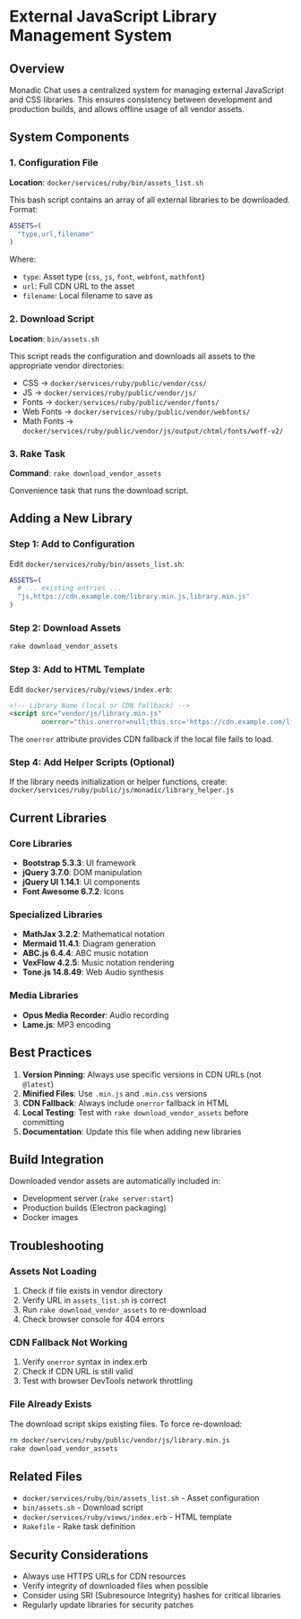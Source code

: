 # External JavaScript Library Management System

## Overview
Monadic Chat uses a centralized system for managing external JavaScript and CSS libraries. This ensures consistency between development and production builds, and allows offline usage of all vendor assets.

## System Components

### 1. Configuration File
**Location**: `docker/services/ruby/bin/assets_list.sh`

This bash script contains an array of all external libraries to be downloaded. Format:
```bash
ASSETS=(
  "type,url,filename"
)
```

Where:
- `type`: Asset type (`css`, `js`, `font`, `webfont`, `mathfont`)
- `url`: Full CDN URL to the asset
- `filename`: Local filename to save as

### 2. Download Script
**Location**: `bin/assets.sh`

This script reads the configuration and downloads all assets to the appropriate vendor directories:
- CSS → `docker/services/ruby/public/vendor/css/`
- JS → `docker/services/ruby/public/vendor/js/`
- Fonts → `docker/services/ruby/public/vendor/fonts/`
- Web Fonts → `docker/services/ruby/public/vendor/webfonts/`
- Math Fonts → `docker/services/ruby/public/vendor/js/output/chtml/fonts/woff-v2/`

### 3. Rake Task
**Command**: `rake download_vendor_assets`

Convenience task that runs the download script.

## Adding a New Library

### Step 1: Add to Configuration
Edit `docker/services/ruby/bin/assets_list.sh`:

```bash
ASSETS=(
  # ... existing entries ...
  "js,https://cdn.example.com/library.min.js,library.min.js"
)
```

### Step 2: Download Assets
```bash
rake download_vendor_assets
```

### Step 3: Add to HTML Template
Edit `docker/services/ruby/views/index.erb`:

```html
<!-- Library Name (local or CDN fallback) -->
<script src="vendor/js/library.min.js" 
        onerror="this.onerror=null;this.src='https://cdn.example.com/library.min.js';"></script>
```

The `onerror` attribute provides CDN fallback if the local file fails to load.

### Step 4: Add Helper Scripts (Optional)
If the library needs initialization or helper functions, create:
`docker/services/ruby/public/js/monadic/library_helper.js`

## Current Libraries

### Core Libraries
- **Bootstrap 5.3.3**: UI framework
- **jQuery 3.7.0**: DOM manipulation
- **jQuery UI 1.14.1**: UI components
- **Font Awesome 6.7.2**: Icons

### Specialized Libraries
- **MathJax 3.2.2**: Mathematical notation
- **Mermaid 11.4.1**: Diagram generation
- **ABC.js 6.4.4**: ABC music notation
- **VexFlow 4.2.5**: Music notation rendering
- **Tone.js 14.8.49**: Web Audio synthesis

### Media Libraries
- **Opus Media Recorder**: Audio recording
- **Lame.js**: MP3 encoding

## Best Practices

1. **Version Pinning**: Always use specific versions in CDN URLs (not `@latest`)
2. **Minified Files**: Use `.min.js` and `.min.css` versions
3. **CDN Fallback**: Always include `onerror` fallback in HTML
4. **Local Testing**: Test with `rake download_vendor_assets` before committing
5. **Documentation**: Update this file when adding new libraries

## Build Integration

Downloaded vendor assets are automatically included in:
- Development server (`rake server:start`)
- Production builds (Electron packaging)
- Docker images

## Troubleshooting

### Assets Not Loading
1. Check if file exists in vendor directory
2. Verify URL in `assets_list.sh` is correct
3. Run `rake download_vendor_assets` to re-download
4. Check browser console for 404 errors

### CDN Fallback Not Working
1. Verify `onerror` syntax in index.erb
2. Check if CDN URL is still valid
3. Test with browser DevTools network throttling

### File Already Exists
The download script skips existing files. To force re-download:
```bash
rm docker/services/ruby/public/vendor/js/library.min.js
rake download_vendor_assets
```

## Related Files
- `docker/services/ruby/bin/assets_list.sh` - Asset configuration
- `bin/assets.sh` - Download script
- `docker/services/ruby/views/index.erb` - HTML template
- `Rakefile` - Rake task definition

## Security Considerations
- Always use HTTPS URLs for CDN resources
- Verify integrity of downloaded files when possible
- Consider using SRI (Subresource Integrity) hashes for critical libraries
- Regularly update libraries for security patches
